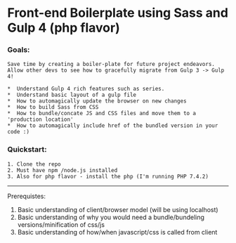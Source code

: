 # Front-end Boilerplate using Sass and Gulp 4 (php flavor)

### Goals: 
    Save time by creating a boiler-plate for future project endeavors. 
    Allow other devs to see how to gracefully migrate from Gulp 3 -> Gulp 4! 
    
    *  Understand Gulp 4 rich features such as series. 
    *  Understand basic layout of a gulp file 
    *  How to automagically update the browser on new changes 
    *  How to build Sass from CSS 
    *  How to bundle/concate JS and CSS files and move them to a 'production location'
    *  How to automagically include href of the bundled version in your code :) 

### Quickstart:
    1. Clone the repo 
    2. Must have npm /node.js installed 
    3. Also for php flavor - install the php (I'm running PHP 7.4.2)

-----------------------------------

Prerequistes:
1. Basic understanding of client/browser model (will be using localhost)
2. Basic understanding of why you would need a bundle/bundeling versions/minification of css/js
3. Basic understanding of how/when javascript/css is called from client 
